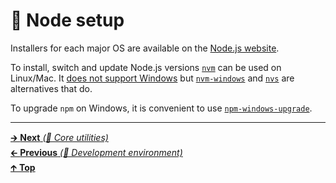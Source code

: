 # 🤖 Node setup

Installers for each major OS are available on the
[Node.js website](https://nodejs.org/en/download/).

To install, switch and update Node.js versions
[`nvm`](https://github.com/creationix/nvm) can be used on Linux/Mac. It
[does not support Windows](https://github.com/creationix/nvm/issues/284)
but [`nvm-windows`](https://github.com/coreybutler/nvm-windows) and
[`nvs`](https://github.com/jasongin/nvs) are alternatives that do.

To upgrade `npm` on Windows, it is convenient to use
[`npm-windows-upgrade`](https://github.com/felixrieseberg/npm-windows-upgrade).

<hr>

[🡲 **Next** _(🤖 Core utilities)_](core_utilities.md)<br>
[🡰 **Previous** _(🤖 Development environment)_](README.md)<br>
[🡱 **Top**](README.md)<br>
